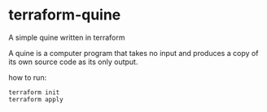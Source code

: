 # terraform-quine
A simple quine written in terraform

A quine is a computer program that takes no input and produces a copy of its own source code as its only output.

how to run:
``` 
terraform init
terraform apply

```

